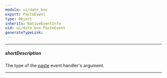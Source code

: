 ```yaml
---
module: ui/date_box
export: PasteEvent
type: Object
inherits: NativeEventInfo
uid: ui/date_box:PasteEvent
generateTypeLink: 
---
```

---
##### shortDescription
The type of the [paste]({basewidgetpath}/Events/#paste) event handler's argument.

---
<!-- Description goes here -->